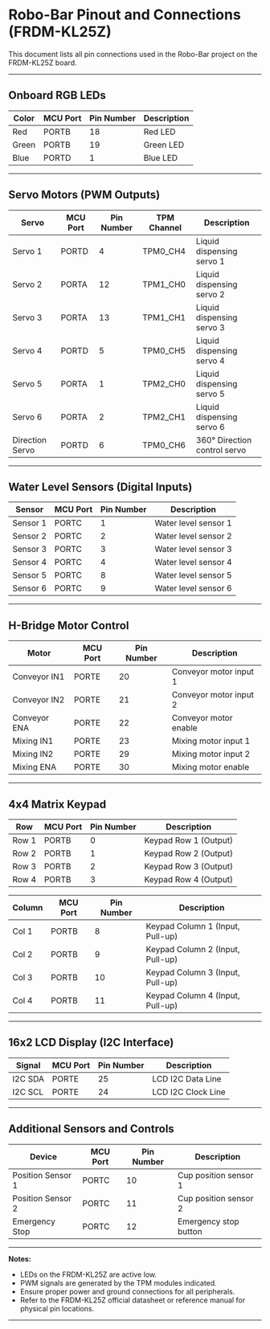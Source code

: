 # Robo-Bar Pinout and Connections (FRDM-KL25Z)

This document lists all pin connections used in the Robo-Bar project on the FRDM-KL25Z board.

---

## Onboard RGB LEDs

| Color      | MCU Port | Pin Number | Description         |
|------------|----------|------------|---------------------|
| Red        | PORTB    | 18         | Red LED             |
| Green      | PORTB    | 19         | Green LED           |
| Blue       | PORTD    | 1          | Blue LED            |

---

## Servo Motors (PWM Outputs)

| Servo           | MCU Port | Pin Number | TPM Channel | Description                  |
|-----------------|----------|------------|-------------|------------------------------|
| Servo 1         | PORTD    | 4          | TPM0_CH4    | Liquid dispensing servo 1     |
| Servo 2         | PORTA    | 12         | TPM1_CH0    | Liquid dispensing servo 2     |
| Servo 3         | PORTA    | 13         | TPM1_CH1    | Liquid dispensing servo 3     |
| Servo 4         | PORTD    | 5          | TPM0_CH5    | Liquid dispensing servo 4     |
| Servo 5         | PORTA    | 1          | TPM2_CH0    | Liquid dispensing servo 5     |
| Servo 6         | PORTA    | 2          | TPM2_CH1    | Liquid dispensing servo 6     |
| Direction Servo | PORTD    | 6          | TPM0_CH6    | 360° Direction control servo |

---

## Water Level Sensors (Digital Inputs)

| Sensor      | MCU Port | Pin Number | Description            |
|-------------|----------|------------|------------------------|
| Sensor 1    | PORTC    | 1          | Water level sensor 1   |
| Sensor 2    | PORTC    | 2          | Water level sensor 2   |
| Sensor 3    | PORTC    | 3          | Water level sensor 3   |
| Sensor 4    | PORTC    | 4          | Water level sensor 4   |
| Sensor 5    | PORTC    | 8          | Water level sensor 5   |
| Sensor 6    | PORTC    | 9          | Water level sensor 6   |

---

## H-Bridge Motor Control

| Motor       | MCU Port | Pin Number | Description           |
|-------------|----------|------------|-----------------------|
| Conveyor IN1| PORTE    | 20         | Conveyor motor input 1 |
| Conveyor IN2| PORTE    | 21         | Conveyor motor input 2 |
| Conveyor ENA| PORTE    | 22         | Conveyor motor enable  |
| Mixing IN1  | PORTE    | 23         | Mixing motor input 1   |
| Mixing IN2  | PORTE    | 29         | Mixing motor input 2   |
| Mixing ENA  | PORTE    | 30         | Mixing motor enable    |

---

## 4x4 Matrix Keypad

| Row         | MCU Port | Pin Number | Description        |
|-------------|----------|------------|--------------------|
| Row 1       | PORTB    | 0          | Keypad Row 1 (Output) |
| Row 2       | PORTB    | 1          | Keypad Row 2 (Output) |
| Row 3       | PORTB    | 2          | Keypad Row 3 (Output) |
| Row 4       | PORTB    | 3          | Keypad Row 4 (Output) |

| Column      | MCU Port | Pin Number | Description         |
|-------------|----------|------------|---------------------|
| Col 1       | PORTB    | 8          | Keypad Column 1 (Input, Pull-up) |
| Col 2       | PORTB    | 9          | Keypad Column 2 (Input, Pull-up) |
| Col 3       | PORTB    | 10         | Keypad Column 3 (Input, Pull-up)|
| Col 4       | PORTB    | 11         | Keypad Column 4 (Input, Pull-up)|

---

## 16x2 LCD Display (I2C Interface)

| Signal      | MCU Port | Pin Number | Description        |
|-------------|----------|------------|--------------------|
| I2C SDA     | PORTE    | 25         | LCD I2C Data Line  |
| I2C SCL     | PORTE    | 24         | LCD I2C Clock Line |

---

## Additional Sensors and Controls

| Device           | MCU Port | Pin Number | Description              |
|------------------|----------|------------|--------------------------|
| Position Sensor 1 | PORTC    | 10         | Cup position sensor 1    |
| Position Sensor 2 | PORTC    | 11         | Cup position sensor 2    |
| Emergency Stop    | PORTC    | 12         | Emergency stop button    |

---

**Notes:**

- LEDs on the FRDM-KL25Z are active low.
- PWM signals are generated by the TPM modules indicated.
- Ensure proper power and ground connections for all peripherals.
- Refer to the FRDM-KL25Z official datasheet or reference manual for physical pin locations.

---